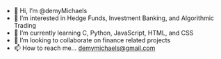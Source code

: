 - 👋 Hi, I’m @demyMichaels
- 👀 I’m interested in Hedge Funds, Investment Banking, and Algorithmic Trading
- 🌱 I’m currently learning C, Python, JavaScript, HTML, and CSS
- 💞️ I’m looking to collaborate on finance related projects
- 📫 How to reach me... demymichaels@gmail.com

<!---
demyMichaels/demyMichaels is a ✨ special ✨ repository because its `README.md` (this file) appears on your GitHub profile.
You can click the Preview link to take a look at your changes.
--->

